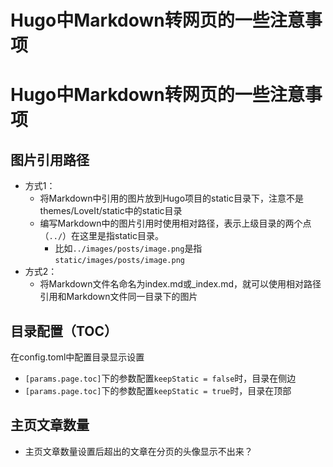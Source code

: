 # Hugo中Markdown转网页的一些注意事项


# Hugo中Markdown转网页的一些注意事项

## 图片引用路径

- 方式1：
  - 将Markdown中引用的图片放到Hugo项目的static目录下，注意不是themes/LoveIt/static中的static目录
  - 编写Markdown中的图片引用时使用相对路径，表示上级目录的两个点（`../`）在这里是指static目录。
    - 比如`../images/posts/image.png`是指`static/images/posts/image.png`
- 方式2：
  - 将Markdown文件名命名为index.md或_index.md，就可以使用相对路径引用和Markdown文件同一目录下的图片

## 目录配置（TOC）

在config.toml中配置目录显示设置

- `[params.page.toc]`下的参数配置`keepStatic = false`时，目录在侧边
- `[params.page.toc]`下的参数配置`keepStatic = true`时，目录在顶部

## 主页文章数量

- 主页文章数量设置后超出的文章在分页的头像显示不出来？
